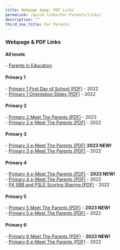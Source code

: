 ```yaml
---
title: Webpage &amp; PDF Links
permalink: /quick-links/For-Parents/links/
description: ""
third_nav_title: For Parents
---
```

### Webpage &amp; PDF Links

#### All levels

\-&nbsp;[Parents in Education](https://www.schoolbag.edu.sg/)

#### Primary 1

\-&nbsp;[Primary 1 First Day of School (PDF)](https://ganengsengpri-moe-edu-sg-admin.cwp.sg/qql/slot/u206/Home/Announcement/2022%20P1%20First%20Day%20of%20School%20Consolidated.pdf)&nbsp;- 2022 <br>
\-&nbsp;[Primary 1 Orientation Slides (PDF)](https://ganengsengpri.moe.edu.sg/qql/slot/u206/Home/Announcement/P1%20Orientation%2021%20Nov%20-%20consolidated.pdf)&nbsp;- 2022 


#### Primary 2

\-&nbsp;[Primary 2 Meet The Parents (PDF)](https://ganengsengpri.moe.edu.sg/qql/slot/u206/Quick%20Links/For%20Parents/P2%20MTP%20Website.pdf)&nbsp;- 2023  <br>
\- [Primary 2 e-Meet The Parents (PDF)](/files/2022%20P2%20e-MTP%2010%20Jan%20Consolidated.pdf) - 2022

#### Primary 3

\-&nbsp;[Primary 3&nbsp;e-Meet The Parents (PDF)](https://ganengsengpri.moe.edu.sg/qql/slot/u206/Quick%20Links/For%20Parents/2023%20P3%20and%20P4%20eMTP_10%20Jan%20for%20Website.pdf)&nbsp;**2023&nbsp;NEW!** <br>
\- [Primary 3 e-Meet The Parents (PDF)](/files/2022%20P3%20P4%20e-MTP%2010%20Jan%20Consolidated.pdf) - 2022

#### Primary 4

\-&nbsp;[Primary 4 e-Meet The Parents (PDF)](/files/2023%20P3%20and%20P4%20eMTP_10%20Jan%20for%20Website.pdf)&nbsp;- **2023&nbsp;NEW!**<br>
\- [Primary 4 e-Meet The Parents (PDF)](/files/P4%20SBB%20and%20PSLE%20scoring%20sharing.pdf) - 2022<br>
\- [P4 SBB and PSLE Scoring Sharing (PDF)](/files/2022%20P3%20P4%20e-MTP%2010%20Jan%20Consolidated%20(1).pdf) - 2022


#### Primary 5

\-&nbsp;[Primary 5 Meet The Parents (PDF)](/files/2023%20P5%20and%20P6%20MTP%20YH%2012%20Jan%20website.pdf)&nbsp;- **2023&nbsp;NEW!** <br>
\-&nbsp;[Primary 5 e-Meet The Parents (PDF)](https://ganengsengpri-moe-edu-sg-admin.cwp.sg/qql/slot/u206/Home/Announcement/2022%20P5%20%20P6%20e-MTP%2013%20Jan%20Consolidated.pdf)&nbsp;- 2022

#### Primary 6

\-&nbsp;[Primary 6 Meet The Parents (PDF)](/files/2023%20P5%20and%20P6%20MTP%20YH%2012%20Jan%20website.pdf)&nbsp;- **2023&nbsp;NEW!** <br>
\- [Primary 6 e-Meet The Parents (PDF)](https://ganengsengpri-moe-edu-sg-admin.cwp.sg/qql/slot/u206/Home/Announcement/2022%20P5%20%20P6%20e-MTP%2013%20Jan%20Consolidated.pdf)&nbsp;- 2022